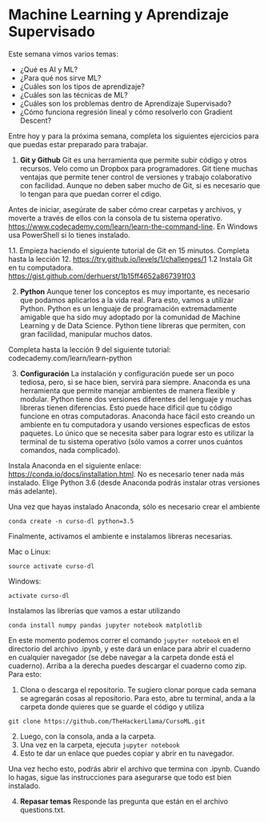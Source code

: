 # Machine Learning y Aprendizaje Supervisado

Este semana vimos varios temas:
- ¿Qué es AI y ML?
- ¿Para qué nos sirve ML?
- ¿Cuáles son los tipos de aprendizaje? 
- ¿Cuáles son las técnicas de ML?
- ¿Cuáles son los problemas dentro de Aprendizaje Supervisado?
- ¿Cómo funciona regresión lineal y cómo resolverlo con Gradient Descent?


Entre hoy y para la próxima semana, completa los siguientes ejercicios para que puedas estar preparado para trabajar.

1. **Git y Github** 
Git es una herramienta que permite subir código y otros recursos. Velo como un Dropbox para programadores. Git tiene muchas ventajas que permite tener control de versiones y trabajo colaborativo con facilidad. Aunque no deben saber mucho de Git, si es necesario que lo tengan para que puedan correr el cdigo.

Antes de iniciar, asegúrate de saber cómo crear carpetas y archivos, y moverte a través de ellos con la consola de tu sistema operativo. https://www.codecademy.com/learn/learn-the-command-line. En Windows usa PowerShell si lo tienes instalado.


1.1. Empieza haciendo el siguiente tutorial de Git en 15 minutos. Completa hasta la lección 12. https://try.github.io/levels/1/challenges/1
1.2 Instala Git en tu computadora. https://gist.github.com/derhuerst/1b15ff4652a867391f03


2. **Python**
Aunque tener los conceptos es muy importante, es necesario que podamos aplicarlos a la vida real. Para esto, vamos a utilizar Python. Python es un lenguaje de programación extremadamente amigable que ha sido muy adoptado por la comunidad de Machine Learning y de Data Science. Python tiene libreras que permiten, con gran facilidad, manipular muchos datos.

Completa hasta la lección 9 del siguiente tutorial: codecademy.com/learn/learn-python

3. **Configuración**
La instalación y configuración puede ser un poco tediosa, pero, si se hace bien, servirá para siempre. Anaconda es una herramienta que permite manejar ambientes de manera flexible y modular. Python tiene dos versiones diferentes del lenguaje y muchas libreras tienen diferencias. Esto puede hace difícil que tu código funcione en otras computadoras. Anaconda hace fácil esto creando un ambiente en tu computadora y usando versiones especficas de estos paquetes. Lo único que se necesita saber para lograr esto es utilizar la terminal de tu sistema operativo (sólo vamos a correr unos cuántos comandos, nada complicado).

Instala Anaconda en el siguiente enlace: https://conda.io/docs/installation.html. No es necesario tener nada más instalado. Elige Python 3.6 (desde Anaconda podrás instalar otras versiones más adelante). 

Una vez que hayas instalado Anaconda, sólo es necesario crear el ambiente

```
conda create -n curso-dl python=3.5
``` 

Finalmente, activamos el ambiente e instalamos libreras necesarias.

Mac o Linux: 

```source activate curso-dl```

Windows: 

```activate curso-dl```

Instalamos las librerías que vamos a estar utilizando
```
conda install numpy pandas jupyter notebook matplotlib
```

En este momento podemos correr el comando ```jupyter notebook``` en el directorio del archivo .ipynb, y este dará un enlace para abrir el cuaderno en cualquier navegador (se debe navegar a la carpeta donde está el cuaderno). Arriba a la derecha puedes descargar el cuaderno como zip. Para esto:
1. Clona o descarga el repositorio. Te sugiero clonar porque cada semana se agregarán cosas al repositorio. Para esto, abre tu terminal, anda a la carpeta donde quieres que se guarde el código y utiliza
```
git clone https://github.com/TheHackerLlama/CursoML.git
```
2. Luego, con la consola, anda a la carpeta. 
3. Una vez en la carpeta, ejecuta ```jupyter notebook```
4. Esto te dar un enlace que puedes copiar y abrir en tu navegador.

Una vez hecho esto, podrás abrir el archivo que termina con .ipynb. Cuando lo hagas, sigue las instrucciones para asegurarse que todo est bien instalado.

4. **Repasar temas**
Responde las pregunta que están en el archivo questions.txt.
